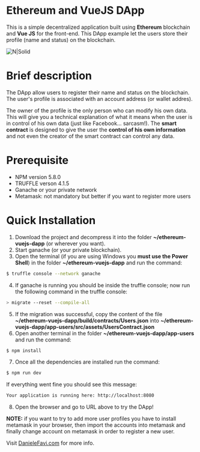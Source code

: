 # Ethereum and VueJS DApp

This is a simple decentralized application built using **Ethereum** blockchain and **Vue JS** for the front-end. This DApp example let the users store their profile (name and status) on the blockchain.

![N|Solid](https://www.danielefavi.com/wp-content/uploads/2018/05/ethereum_vue_dapp_user_list.png)

# Brief description
The DApp allow users to register their name and status on the blockchain. The user's profile is associated with an account address (or wallet addres).

The owner of the profile is the only person who can modify his own data. This will give you a technical explanation of what it means when the user is in control of his own data (just like Facebook… sarcasm!).
The **smart contract** is designed to give the user the **control of his own information** and not even the creator of the smart contract can control any data.

# Prerequisite
- NPM version 5.8.0
- TRUFFLE verson 4.1.5
- Ganache or your private network
- Metamask: not mandatory but better if you want to register more users

# Quick Installation
1) Download the project and decompress it into the folder **~/ethereum-vuejs-dapp** (or wherever you want).
2) Start ganache (or your private blockchain).
3) Open the terminal (if you are using Windows you **must use the Power Shell**) in the folder **~/ethereum-vuejs-dapp** and run the command:
```sh
$ truffle console --network ganache
```
4) If ganache is running you should be inside the truffle console; now run the following command in the truffle console:
```sh
> migrate --reset --compile-all
```
5) If the migration was successful, copy the content of the file **~/ethereum-vuejs-dapp/build/contracts/Users.json** into **~/ethereum-vuejs-dapp/app-users/src/assets/UsersContract.json**
6) Open another terminal in the folder **~/ethereum-vuejs-dapp/app-users** and run the command:
```sh
$ npm install
```
7) Once all the dependencies are installed run the command:
```sh
$ npm run dev
```
If everything went fine you should see this message:
```sh
Your application is running here: http://localhost:8080
```
8) Open the browser and go to URL above to try the DApp!

**NOTE:** if you want to try to add more user profiles you have to install metamask in your browser, then import the accounts into metamask and finally change account on metamask in order to register a new user.

Visit [DanieleFavi.com](https://www.danielefavi.com/create-your-blockchain-dapp-with-ethereum-and-vuejs/) for more info.
